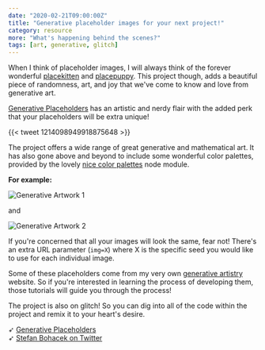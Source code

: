 ```yaml
---
date: "2020-02-21T09:00:00Z"
title: "Generative placeholder images for your next project!"
category: resource
more: "What's happening behind the scenes?"
tags: [art, generative, glitch]
---
```


When I think of placeholder images, I will always think of the forever wonderful [placekitten](https://placekitten.com/) and [placepuppy](http://place-puppy.com/). This project though, adds a beautiful piece of randomness, art, and joy that we've come to know and love from generative art.

[Generative Placeholders](https://generative-placeholders.glitch.me/) has an artistic and nerdy flair with the added perk that your placeholders will be extra unique!

{{< tweet 1214098949918875648 >}}

The project offers a wide range of great generative and mathematical art. It has also gone above and beyond to include some wonderful color palettes, provided by the lovely [nice color palettes](https://www.npmjs.com/package/nice-color-palettes) node module.

**For example:**

![Generative Artwork 1](https://generative-placeholders.glitch.me/image?width=500&height=500&style=triangles&gap=50&colors=5&img=01)

and

![Generative Artwork 2](https://generative-placeholders.glitch.me/image?width=500&height=500&style=triangles&gap=50&colors=6&img=01)


If you're concerned that all your images will look the same, fear not! There's an extra URL parameter (`img=X`) where X is the specific seed you would like to use for each individual image.

<!--more-->

Some of these placeholders come from my very own [generative artistry](https://generativeartistry.com/) website. So if you're interested in learning the process of developing them, those tutorials will guide you through the process!

The project is also on glitch! So you can dig into all of the code within the project and remix it to your heart's desire.


➶ [Generative Placeholders](https://generative-placeholders.glitch.me/)  
➶ [Stefan Bohacek on Twitter](https://twitter.com/fourtonfish/)